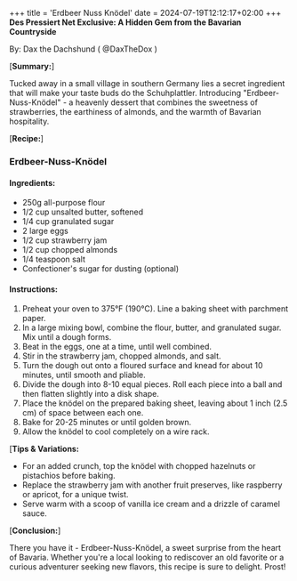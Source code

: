 +++
title = 'Erdbeer Nuss Knödel'
date = 2024-07-19T12:12:17+02:00
+++
**Des Pressiert Net Exclusive: A Hidden Gem from the Bavarian 
Countryside**

By: Dax the Dachshund ( @DaxTheDox )

[**Summary:**]

Tucked away in a small village in southern Germany lies a secret 
ingredient that will make your taste buds do the Schuhplattler. 
Introducing "Erdbeer-Nuss-Knödel" - a heavenly dessert that combines the 
sweetness of strawberries, the earthiness of almonds, and the warmth of 
Bavarian hospitality.

[**Recipe:**]

### Erdbeer-Nuss-Knödel

#### Ingredients:

* 250g all-purpose flour
* 1/2 cup unsalted butter, softened
* 1/4 cup granulated sugar
* 2 large eggs
* 1/2 cup strawberry jam
* 1/2 cup chopped almonds
* 1/4 teaspoon salt
* Confectioner's sugar for dusting (optional)

#### Instructions:

1. Preheat your oven to 375°F (190°C). Line a baking sheet with parchment 
paper.
2. In a large mixing bowl, combine the flour, butter, and granulated 
sugar. Mix until a dough forms.
3. Beat in the eggs, one at a time, until well combined.
4. Stir in the strawberry jam, chopped almonds, and salt.
5. Turn the dough out onto a floured surface and knead for about 10 
minutes, until smooth and pliable.
6. Divide the dough into 8-10 equal pieces. Roll each piece into a ball 
and then flatten slightly into a disk shape.
7. Place the knödel on the prepared baking sheet, leaving about 1 inch 
(2.5 cm) of space between each one.
8. Bake for 20-25 minutes or until golden brown.
9. Allow the knödel to cool completely on a wire rack.

[**Tips & Variations:**

* For an added crunch, top the knödel with chopped hazelnuts or pistachios 
before baking.
* Replace the strawberry jam with another fruit preserves, like raspberry 
or apricot, for a unique twist.
* Serve warm with a scoop of vanilla ice cream and a drizzle of caramel 
sauce.

[**Conclusion:**]

There you have it - Erdbeer-Nuss-Knödel, a sweet surprise from the heart 
of Bavaria. Whether you're a local looking to rediscover an old favorite 
or a curious adventurer seeking new flavors, this recipe is sure to 
delight. Prost!

